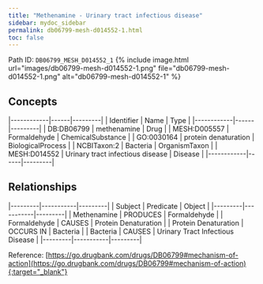 ```yaml
---
title: "Methenamine - Urinary tract infectious disease"
sidebar: mydoc_sidebar
permalink: db06799-mesh-d014552-1.html
toc: false 
---
```



Path ID: `DB06799_MESH_D014552_1`
{% include image.html url="images/db06799-mesh-d014552-1.png" file="db06799-mesh-d014552-1.png" alt="db06799-mesh-d014552-1" %}

## Concepts

|------------|------|---------|
| Identifier | Name | Type    |
|------------|------|---------|
| DB:DB06799 | methenamine | Drug |
| MESH:D005557 | Formaldehyde | ChemicalSubstance |
| GO:0030164 | protein denaturation | BiologicalProcess |
| NCBITaxon:2 | Bacteria | OrganismTaxon |
| MESH:D014552 | Urinary tract infectious disease | Disease |
|------------|------|---------|

## Relationships

|---------|-----------|---------|
| Subject | Predicate | Object  |
|---------|-----------|---------|
| Methenamine | PRODUCES | Formaldehyde |
| Formaldehyde | CAUSES | Protein Denaturation |
| Protein Denaturation | OCCURS IN | Bacteria |
| Bacteria | CAUSES | Urinary Tract Infectious Disease |
|---------|-----------|---------|

Reference: [https://go.drugbank.com/drugs/DB06799#mechanism-of-action](https://go.drugbank.com/drugs/DB06799#mechanism-of-action){:target="_blank"}